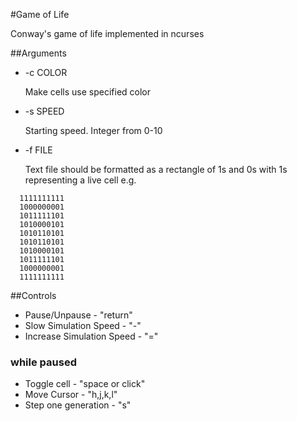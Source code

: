 #Game of Life

Conway's game of life implemented in ncurses

##Arguments
- -c COLOR

  Make cells use specified color
- -s SPEED

  Starting speed. Integer from 0-10
- -f FILE

  Text file should be formatted as a rectangle of 1s and 0s with 1s representing a live cell e.g.
```
  1111111111
  1000000001
  1011111101
  1010000101
  1010110101
  1010110101
  1010000101
  1011111101
  1000000001
  1111111111
```

##Controls
- Pause/Unpause - "return"
- Slow Simulation Speed - "-"
- Increase Simulation Speed - "="
### while paused
- Toggle cell - "space or click"
- Move Cursor - "h,j,k,l"
- Step one generation - "s"
